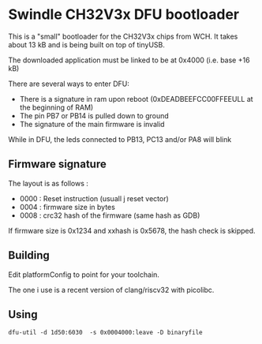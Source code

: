 
Swindle CH32V3x DFU bootloader
========================

This is a "small" bootloader for the CH32V3x chips from WCH.
It takes about 13 kB and is being built on top of tinyUSB.

The downloaded application must be linked to be at 0x4000 (i.e. base +16 kB)

There are several ways to enter DFU:

- There is a signature in ram upon reboot (0xDEADBEEFCC00FFEEULL at the beginning of RAM)
- The pin PB7 or PB14 is pulled down to ground
- The signature of the main firmware is invalid
  
While in DFU, the leds connected to PB13, PC13 and/or PA8 will blink

Firmware signature
------------------

The layout is as follows :

- 0000 : Reset instruction (usuall j reset vector)
- 0004 : firmware size in bytes
- 0008 : crc32 hash of the firmware (same hash as GDB)

If firmware size is 0x1234 and xxhash is 0x5678, the hash check is skipped.

Building
--------
Edit platformConfig to point for your toolchain.

The one i use is a recent version of clang/riscv32 with picolibc.

Using
------

```
dfu-util -d 1d50:6030  -s 0x0004000:leave -D binaryfile
